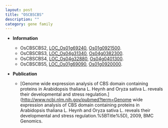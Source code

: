 ```yaml
---
layout: post
title: "OSCBSCBS"
description: ""
category: gene family
---
```


* **Information**  
    + OsCBSCBS2, [LOC_Os01g69240](http://rice.uga.edu/cgi-bin/ORF_infopage.cgi?orf=LOC_Os01g69240), [Os01g0921500](http://rapdb.dna.affrc.go.jp/viewer/gbrowse_details/irgsp1?name=Os01g0921500).
    + OsCBSCBS3, [LOC_Os04g31340](http://rice.uga.edu/cgi-bin/ORF_infopage.cgi?orf=LOC_Os04g31340), [Os04g0382300](http://rapdb.dna.affrc.go.jp/viewer/gbrowse_details/irgsp1?name=Os04g0382300).
    + OsCBSCBS4, [LOC_Os04g32880](http://rice.uga.edu/cgi-bin/ORF_infopage.cgi?orf=LOC_Os04g32880), [Os04g0401300](http://rapdb.dna.affrc.go.jp/viewer/gbrowse_details/irgsp1?name=Os04g0401300).
    + OsCBSCBS5, [LOC_Os01g69090](http://rice.uga.edu/cgi-bin/ORF_infopage.cgi?orf=LOC_Os01g69090), [Os01g0920000](http://rapdb.dna.affrc.go.jp/viewer/gbrowse_details/irgsp1?name=Os01g0920000).

* **Publication**  
    + [Genome wide expression analysis of CBS domain containing proteins in Arabidopsis thaliana L. Heynh and Oryza sativa L. reveals their developmental and stress regulation.](http://www.ncbi.nlm.nih.gov/pubmed?term=Genome wide expression analysis of CBS domain containing proteins in Arabidopsis thaliana L. Heynh and Oryza sativa L. reveals their developmental and stress regulation.%5BTitle%5D), 2009, BMC Genomics.


